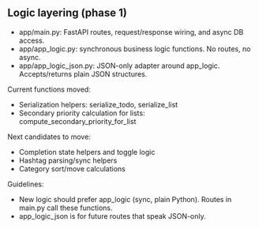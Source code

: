 Logic layering (phase 1)
--------------------------------------------------

- app/main.py: FastAPI routes, request/response wiring, and async DB access.
- app/app_logic.py: synchronous business logic functions. No routes, no async.
- app/app_logic_json.py: JSON-only adapter around app_logic. Accepts/returns
  plain JSON structures.

Current functions moved:
- Serialization helpers: serialize_todo, serialize_list
- Secondary priority calculation for lists: compute_secondary_priority_for_list

Next candidates to move:
- Completion state helpers and toggle logic
- Hashtag parsing/sync helpers
- Category sort/move calculations

Guidelines:
- New logic should prefer app_logic (sync, plain Python). Routes in main.py call
  these functions.
- app_logic_json is for future routes that speak JSON-only.
